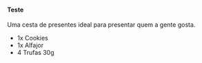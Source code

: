 #### Teste

Uma cesta de presentes ideal para presentar quem a gente gosta.

* 1x Cookies
* 1x Alfajor
* 4 Trufas 30g